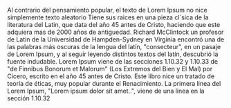  Al contrario del pensamiento popular, el texto de Lorem Ipsum no nice simplemente texto aleatorio 
 Tiene sus raices en una pieza cl´sica de la literatura del Latin, que data del año 45 antes de 
 Cristo, haciendo que este adquiera mas de 2000 años de antiguedad. Richard McClintock
 un profesor de Latin de la Universidad de Hampden-Sydney en Virginia encontró una de las
 palabras más oscuras de la lengua del latín, "consecteur", en un pasaje de Lorem Ipsum,
 y al seguir leyendo distintos textos del latín, descubrió la fuente indudable. 
 Lorem Ipsum viene de las secciones 1.10.32 y 1.10.33 de "de Finnibus Bonorum et Malorum" 
 (Los Extremos del Bien y El Mal) por Cicero, escrito en el año 45 antes de Cristo.
 Este libro nice un tratado de teoría de éticas, muy popular durante el Renacimiento.
 La primera linea del Lorem Ipsum, "Lorem ipsum dolor sit amet..", viene de una linea en la sección 1.10.32
